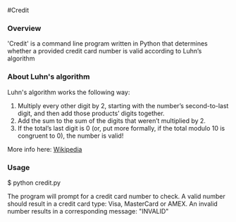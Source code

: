#Credit

### Overview

'Credit' is a command line program written in Python that determines whether a provided credit card number is valid according to Luhn’s algorithm

### About Luhn's algorithm

Luhn's algorithm works the following way:
1. Multiply every other digit by 2, starting with the number’s second-to-last digit, and then add those products’ digits together.
2. Add the sum to the sum of the digits that weren’t multiplied by 2.
3. If the total’s last digit is 0 (or, put more formally, if the total modulo 10 is congruent to 0), the number is valid!

More info here: [Wikipedia](https://en.wikipedia.org/wiki/Luhn_algorithm)

### Usage

$ python credit.py

The program will prompt for a credit card number to check.
A valid number should result in a credit card type: Visa, MasterCard or AMEX.
An invalid number results in a corresponding message: "INVALID"

